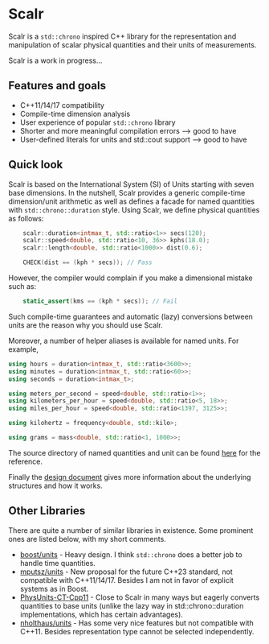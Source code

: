 # Scalr
Scalr is a `std::chrono` inspired C++ library for the representation and manipulation of scalar physical quantities and their units of measurements. 

Scalr is a work in progress... 

## Features and goals

* C++11/14/17 compatibility
* Compile-time dimension analysis
* User experience of popular `std::chrono` library
* Shorter and more meaningful compilation errors --> good to have 
* User-defined literals for units and std::cout support --> good to have 

## Quick look

Scalr is based on the International System (SI) of Units starting with seven base dimensions. In the nutshell, Scalr provides a generic compile-time dimension/unit arithmetic as well as defines a facade for named quantities with `std::chrono::duration` style. Using Scalr, we define physical quantities as follows:

```c++
    scalr::duration<intmax_t, std::ratio<1>> secs(120); 
    scalr::speed<double, std::ratio<10, 36>> kphs(18.0);
    scalr::length<double, std::ratio<1000>> dist(0.6);

    CHECK(dist == (kph * secs)); // Pass
```

However, the compiler would complain if you make a dimensional mistake such as: 
```c++
    static_assert(kms == (kph * secs)); // Fail
```

Such compile-time guarantees and automatic (lazy) conversions between units are the reason why you should use Scalr.

Moreover, a number of helper aliases is available for named units. For example, 

```c++
using hours = duration<intmax_t, std::ratio<3600>>;
using minutes = duration<intmax_t, std::ratio<60>>;
using seconds = duration<intmax_t>;

using meters_per_second = speed<double, std::ratio<1>>;
using kilometers_per_hour = speed<double, std::ratio<5, 18>>;
using miles_per_hour = speed<double, std::ratio<1397, 3125>>;

using kilohertz = frequency<double, std::kilo>;

using grams = mass<double, std::ratio<1, 1000>>;
```

The source directory of named quantities and unit can be found [here](https://github.com/doganulus/scalr/tree/master/include/scalr/named_quantity) for the reference. 

Finally the [design document](https://github.com/doganulus/scalr/tree/master/docs/design.md) gives more information about the underlying structures and how it works.

## Other Libraries

There are quite a number of similar libraries in existence. Some prominent ones are listed below, with my short comments.

* [boost/units](https://www.boost.org/doc/libs/1_51_0/doc/html/boost_units.html) - Heavy design. I think `std::chrono` does a better job to handle time quantities.
* [mputsz/units](https://github.com/mpusz/units) - New proposal for the future C++23 standard, not compatible with C++11/14/17. Besides I am not in favor of explicit systems as in Boost.
* [PhysUnits-CT-Cpp11](https://github.com/martinmoene/PhysUnits-CT-Cpp11) - Close to Scalr in many ways but eagerly converts quantities to base units (unlike the lazy way in std::chrono::duration implementations, which has certain advantages).
* [nholthaus/units](https://github.com/nholthaus/units) - Has some very nice features but not compatible with C++11. Besides representation type cannot be selected independently.